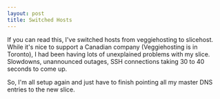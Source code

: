 ```yaml
--- 
layout: post
title: Switched Hosts
---
```

<p>If you can read this, I've switched hosts from veggiehosting to slicehost.  While it's nice to support a Canadian company (Veggiehosting is in Toronto), I had been having lots of unexplained problems with my slice.  Slowdowns, unannounced outages, SSH connections taking 30 to 40 seconds to come up.</p>
<p>
So, I'm all setup again and just have to finish pointing all my master DNS entries to the new slice.
</p>
